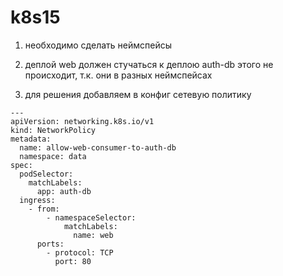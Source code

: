 # k8s15

1. необходимо сделать неймспейсы



2. деплой web должен стучаться к деплою auth-db этого не происходит, т.к. они в разных неймспейсах



3. для решения добавляем в конфиг сетевую политику

```
---
apiVersion: networking.k8s.io/v1
kind: NetworkPolicy
metadata:
  name: allow-web-consumer-to-auth-db
  namespace: data
spec:
  podSelector:
    matchLabels:
      app: auth-db
  ingress:
    - from:
        - namespaceSelector:
            matchLabels:
              name: web
      ports:
        - protocol: TCP
          port: 80
          
```          

